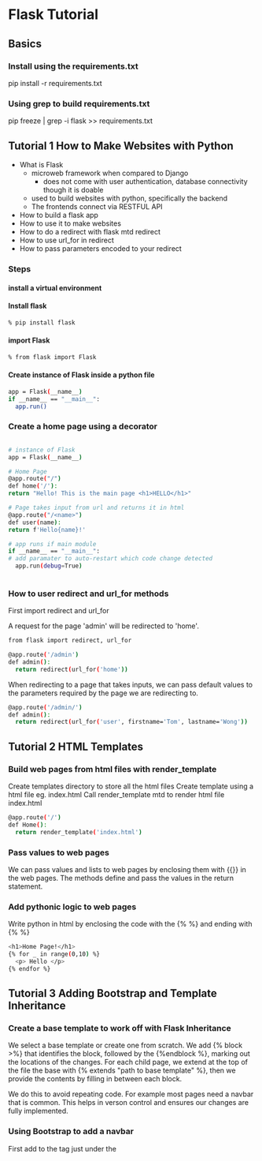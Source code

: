 # Flask Tutorial

## Basics

### Install using the requirements.txt

pip install -r requirements.txt

### Using grep to build requirements.txt

pip freeze | grep -i flask >> requirements.txt

## Tutorial 1 How to Make Websites with Python

- What is Flask
  - microweb framework when compared to Django
    - does not come with user authentication, database connectivity though it is doable
  - used to build websites with python, specifically the backend
  - The frontends connect via RESTFUL API
- How to build a flask app
- How to use it to make websites
- How to do a redirect with flask mtd redirect
- How to use url_for in redirect
- How to pass parameters encoded to your redirect

### Steps

#### install a virtual environment

#### Install flask

```bash
% pip install flask
```

#### import Flask

```bash
% from flask import Flask
```

#### Create instance of Flask inside a python file

```bash
app = Flask(__name__)
if __name__ == "__main__":
  app.run()
```

### Create a home page using a decorator

```bash

# instance of Flask
app = Flask(__name__)

# Home Page
@app.route("/")
def home('/'):
return "Hello! This is the main page <h1>HELLO</h1>"

# Page takes input from url and returns it in html
@app.route("/<name>")
def user(name):
return f'Hello{name}!'

# app runs if main module
if __name__ == "__main__":
# add paramater to auto-restart which code change detected
  app.run(debug=True)
 
```

### How to user redirect and url_for methods

First import redirect and url_for

A request for the page 'admin' will be redirected to 'home'.

```bash
from flask import redirect, url_for

@app.route('/admin')
def admin():
  return redirect(url_for('home'))
```

When redirecting to a page that takes inputs, we can pass default values to the parameters required by the page we are redirecting to.

```bash
@app.route('/admin/')
def admin():
  return redirect(url_for('user', firstname='Tom', lastname='Wong'))
```

## Tutorial 2 HTML Templates

### Build web pages from html files with render_template

Create templates directory to store all the html files
Create template using a html file eg. index.html
Call render_template mtd to render html file index.html

```bash
@app.route('/')
def Home():
  return render_template('index.html')
```

### Pass values to web pages

We can pass values and lists to web pages by enclosing them with {{}} in the web pages.  The methods define and pass the values in the return statement.

### Add pythonic logic to web pages

Write python in html by enclosing the code with the {% %} and ending with {% %}

```bash
<h1>Home Page!</h1>
{% for _ in range(0,10) %}
  <p> Hello </p>
{% endfor %}
```

## Tutorial 3 Adding Bootstrap and Template Inheritance

### Create a base template to work off with Flask Inheritance

We select a base template or create one from scratch.  We add {% block <block name>>%} that identifies the block, followed by  the {%endblock %}, marking out the locations of the changes.
For each child page, we extend at the top of the file the base with {% extends "path to base template" %}, then we provide the contents by filling in between each block.

We do this to avoid repeating code.  For example most pages need a navbar that is common.  This helps in verson control and ensures our changes are fully implemented.

### Using Bootstrap to add a navbar

First add to the <head> tag just under the <title> tag the link to the css code.

```bash
<title>{% block title %}{%endblock%}</title>
    <link href="https://cdn.jsdelivr.net/npm/bootstrap@5.3.0-alpha3/dist/css/bootstrap.min.css" rel="stylesheet" integrity="sha384-KK94CHFLLe+nY2dmCWGMq91rCGa5gtU4mk92HdvYe+M/SXH301p5ILy+dN9+nJOZ" crossorigin="anonymous">
  ```

Add the following javascript code via the script just before the <body> tag.

```bash
    <script src="https://cdn.jsdelivr.net/npm/bootstrap@5.3.0-alpha3/dist/js/bootstrap.bundle.min.js" integrity="sha384-ENjdO4Dr2bkBIFxQpeoTz1HIcje39Wm4jDKdf19U8gI4ddQ3GYNS7NTKfAdVQSZe" crossorigin="anonymous"></script>
  </body>
```

We can make additional modifications to change the navbar color, responsiveness and location.

### Use Bootstrap to create a navbar


If - elif - endif also works.

## Tutorial 5

Sessions

- 'permanent' sessions
  - Your data can last as long as your browser's page is open by default
  - If you are redirected to another page all your data will need to be redirected by code
  - The alternative is to store data on the server for the duration of your session, that is as long as your browser is open
  - To keep your session data after the browser is closed, define the session lifetime
- permanent sessions lifetime
  - We can define the session lifetime to make them last longer than the browser lifetime
- secret key
  - We need to define a secret key if when we store session data on the server
  - app.secretkey

- Steps
  - import session from flask
  - set up session data when method = 'POST' from form
  - check if there is data is the session under the key

## Tutorial 6: Flashing a message

Steps

- import flash
- add to base.html messages
- add flash to locations where a message is required.

## Tutorial 7: Using SQLAlchemy dB

Steps

- install flask-sqlalchemy

  ```bash
  % pip install flask-sqlalchemy
  ```

Then just import sqlalchemy as required.


## Tutorial 9: Static Files

This includes css stylesheets and images.
We create a directory 'static' and store our static files inside, using sub-directories like images.

### CSS

- We first add a style.css stylesheet to the static folder.
- Add bootstrap script inside style.css
  - body {color:aqua;}
- Link to style.css inside the html file
- We can add our default bootstrap cdn link above to allow our style.css stylesheet to overwrite it. See below.
  
```bash
<link rel="stylesheet" type="text/css" href="{{url_for('static',filename='style.css')}}">
```

## Tutorial 10 Blueprints

Blueprints allow us to organize our code better, either functionally or into apps (referred to as divisions in exploreflask.com).  If the code is really meant to be together then blueprints are a collection of views.  Should we expect them to work as standalone apps, then divisions is the way to go.  Each app or division will have its own templates and static directories, making it easy to pass along to someone.

Steps

- import Blueprint into the new app's python file.

```bash
from flask import Blueprint
```

- register the blueprint variable in the main view python file.

```bash
second = Blueprint('second', __name__, static_folder='static', template_folder='templates')
```

- import the blueprint variable from the other view file and register it.

```bash
from second import second

then...
app.register_blueprint(second, url_prefix="")
```

### Resources

[exploreflask.com](https://exploreflask.com/en/latest/blueprints.html)

## Tutorial #11 How to deploy Flask to a Linux server

Tim recommended a few apps:

- PuTTY
- Bitvise SSH Client
- Bitvise SSH Server
He uploads his Flask app into a linode server.
Since I am using DigitalOcean I will place the page link below

[How to deploy a Flask app to Digital Ocean's app platform](https://dev.to/ajot/how-to-deploy-a-flask-app-to-digital-oceans-app-platform-goc)

[Deploy a Flask App Using Gunicorn to App Platform](https://docs.digitalocean.com/tutorials/app-deploy-flask-app/)

## References

[video](https://www.youtube.com/watch?v=mqhxxeeTbu0)
